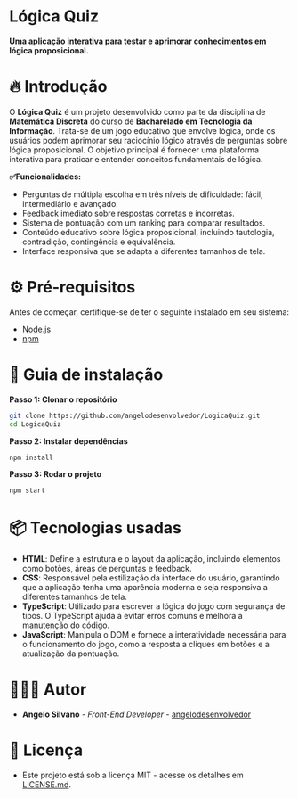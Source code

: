 
# Lógica Quiz

**Uma aplicação interativa para testar e aprimorar conhecimentos em lógica proposicional.**

# 🔥 Introdução

O **Lógica Quiz** é um projeto desenvolvido como parte da disciplina de **Matemática Discreta** do curso de **Bacharelado em Tecnologia da Informação**. Trata-se de um jogo educativo que envolve lógica, onde os usuários podem aprimorar seu raciocínio lógico através de perguntas sobre lógica proposicional. O objetivo principal é fornecer uma plataforma interativa para praticar e entender conceitos fundamentais de lógica.

**✅Funcionalidades:**
- Perguntas de múltipla escolha em três níveis de dificuldade: fácil, intermediário e avançado.
- Feedback imediato sobre respostas corretas e incorretas.
- Sistema de pontuação com um ranking para comparar resultados.
- Conteúdo educativo sobre lógica proposicional, incluindo tautologia, contradição, contingência e equivalência.
- Interface responsiva que se adapta a diferentes tamanhos de tela.

# ⚙️ Pré-requisitos

Antes de começar, certifique-se de ter o seguinte instalado em seu sistema:

- [Node.js](https://nodejs.org/en)
- [npm](https://www.npmjs.com/)

# 🔨 Guia de instalação

**Passo 1: Clonar o repositório**
```bash
git clone https://github.com/angelodesenvolvedor/LogicaQuiz.git
cd LogicaQuiz
```

**Passo 2: Instalar dependências**
```bash
npm install   
```

**Passo 3: Rodar o projeto**
```bash
npm start   
```

# 📦 Tecnologias usadas

- **HTML**: Define a estrutura e o layout da aplicação, incluindo elementos como botões, áreas de perguntas e feedback.
- **CSS**: Responsável pela estilização da interface do usuário, garantindo que a aplicação tenha uma aparência moderna e seja responsiva a diferentes tamanhos de tela.
- **TypeScript**: Utilizado para escrever a lógica do jogo com segurança de tipos. O TypeScript ajuda a evitar erros comuns e melhora a manutenção do código.
- **JavaScript**: Manipula o DOM e fornece a interatividade necessária para o funcionamento do jogo, como a resposta a cliques em botões e a atualização da pontuação.

# 🧑🏽‍💻 Autor

* **Angelo Silvano** - *Front-End Developer* - [angelodesenvolvedor](https://github.com/angelodesenvolvedor)
  
# 📄 Licença

- Este projeto está sob a licença MIT - acesse os detalhes em [LICENSE.md](https://github.com/angelodesenvolvedor/LogicaQuiz/tree/master?tab=MIT-1-ov-file).
